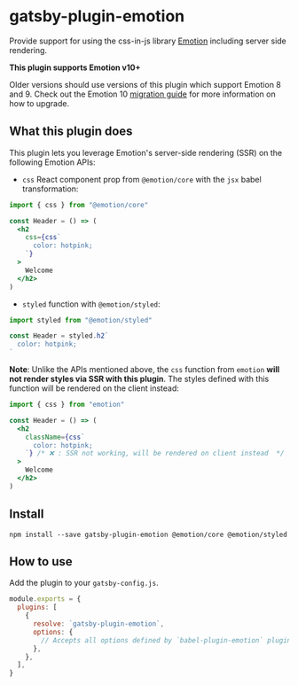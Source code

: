 # gatsby-plugin-emotion

Provide support for using the css-in-js library
[Emotion](https://github.com/emotion-js/emotion) including server side
rendering.

**This plugin supports Emotion v10+**

Older versions should use versions of this plugin which support Emotion 8 and 9. Check out the Emotion 10 [migration
guide](https://emotion.sh/docs/migrating-to-emotion-10#incremental-migration) for more information on how to upgrade.

## What this plugin does

This plugin lets you leverage Emotion's server-side rendering (SSR) on the following Emotion APIs:

- `css` React component prop from `@emotion/core` with the `jsx` babel transformation:

```jsx
import { css } from "@emotion/core"

const Header = () => (
  <h2
    css={css`
      color: hotpink;
    `}
  >
    Welcome
  </h2>
)
```

- `styled` function with `@emotion/styled`:

```jsx
import styled from "@emotion/styled"

const Header = styled.h2`
  color: hotpink;
`
```

**Note**: Unlike the APIs mentioned above, the `css` function from `emotion` **will not render styles via SSR with this plugin**. The styles defined with this function will be rendered on the client instead:

```jsx
import { css } from "emotion"

const Header = () => (
  <h2
    className={css`
      color: hotpink;
    `} /* ❌ : SSR not working, will be rendered on client instead  */
  >
    Welcome
  </h2>
)
```

## Install

```
npm install --save gatsby-plugin-emotion @emotion/core @emotion/styled
```

## How to use

Add the plugin to your `gatsby-config.js`.

```js
module.exports = {
  plugins: [
    {
      resolve: `gatsby-plugin-emotion`,
      options: {
        // Accepts all options defined by `babel-plugin-emotion` plugin.
      },
    },
  ],
}
```
